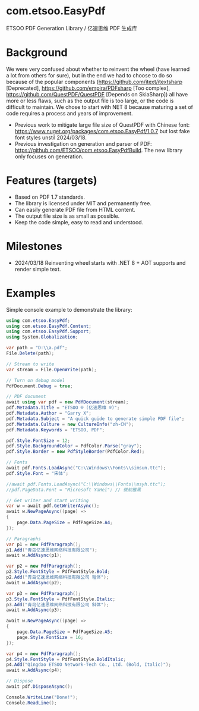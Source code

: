 # com.etsoo.EasyPdf
ETSOO PDF Generation Library / 亿速思维 PDF 生成库

# Background
We were very confused about whether to reinvent the wheel (have learned a lot from others for sure), but in the end we had to choose to do so because of the popular components (https://github.com/itext/itextsharp [Deprecated], https://github.com/empira/PDFsharp [Too complex], https://github.com/QuestPDF/QuestPDF [Depends on SkiaSharp]) all have more or less flaws, such as the output file is too large, or the code is difficult to maintain. We chose to start with NET 8 because maturing a set of code requires a process and years of improvement.

- Previous work to mitigate large file size of QuestPDF with Chinese font: https://www.nuget.org/packages/com.etsoo.EasyPdf/1.0.7 but lost fake font styles unstil 2024/03/18.
- Previous investigation on generation and parser of PDF: https://github.com/ETSOO/com.etsoo.EasyPdfBuild. The new library only focuses on generation.

# Features (targets)
- Based on PDF 1.7 standards.
- The library is licensed under MIT and permanently free.
- Can easily generate PDF file from HTML content.
- The output file size is as small as possible.
- Keep the code simple, easy to read and understood.

# Milestones
- 2024/03/18 Reinventing wheel starts with .NET 8 + AOT supports and render simple text.

# Examples
Simple console example to demonstrate the library:
```csharp
using com.etsoo.EasyPdf;
using com.etsoo.EasyPdf.Content;
using com.etsoo.EasyPdf.Support;
using System.Globalization;

var path = "D:\\a.pdf";
File.Delete(path);

// Stream to write
var stream = File.OpenWrite(path);

// Turn on debug model
PdfDocument.Debug = true;

// PDF document
await using var pdf = new PdfDocument(stream);
pdf.Metadata.Title = "ETSOO ® (亿速思维 ®)";
pdf.Metadata.Author = "Garry X";
pdf.Metadata.Subject = "A quick guide to generate simple PDF file";
pdf.Metadata.Culture = new CultureInfo("zh-CN");
pdf.Metadata.Keywords = "ETSOO, PDF";

pdf.Style.FontSize = 12;
pdf.Style.BackgroundColor = PdfColor.Parse("gray");
pdf.Style.Border = new PdfStyleBorder(PdfColor.Red);

// Fonts
await pdf.Fonts.LoadAsync("C:\\Windows\\Fonts\\simsun.ttc");
pdf.Style.Font = "宋体";

//await pdf.Fonts.LoadAsync("C:\\Windows\\Fonts\\msyh.ttc");
//pdf.PageData.Font = "Microsoft YaHei"; // 微软雅黑

// Get writer and start writing
var w = await pdf.GetWriterAsync();
await w.NewPageAsync((page) =>
{
    page.Data.PageSize = PdfPageSize.A4;
});

// Paragraphs
var p1 = new PdfParagraph();
p1.Add("青岛亿速思维网络科技有限公司");
await w.AddAsync(p1);

var p2 = new PdfParagraph();
p2.Style.FontStyle = PdfFontStyle.Bold;
p2.Add("青岛亿速思维网络科技有限公司 粗体");
await w.AddAsync(p2);

var p3 = new PdfParagraph();
p3.Style.FontStyle = PdfFontStyle.Italic;
p3.Add("青岛亿速思维网络科技有限公司 斜体");
await w.AddAsync(p3);

await w.NewPageAsync((page) =>
{
    page.Data.PageSize = PdfPageSize.A5;
    page.Style.FontSize = 16;
});

var p4 = new PdfParagraph();
p4.Style.FontStyle = PdfFontStyle.BoldItalic;
p4.Add("Qingdao ETSOO Network-Tech Co., Ltd. (Bold, Italic)");
await w.AddAsync(p4);

// Dispose
await pdf.DisposeAsync();

Console.WriteLine("Done!");
Console.ReadLine();
```